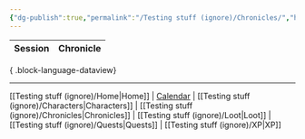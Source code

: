 ```yaml
---
{"dg-publish":true,"permalink":"/Testing stuff (ignore)/Chronicles/","hideInGraph":true}
---
```


| Session | Chronicle |
| ------- | --------- |

{ .block-language-dataview}

---
[[Testing stuff (ignore)/Home\|Home]] | [Calendar](https://app.fantasy-calendar.com/calendars/38f9e3f5098bac1f655a4fb4241f35eb) | [[Testing stuff (ignore)/Characters\|Characters]] |  [[Testing stuff (ignore)/Chronicles\|Chronicles]]  | [[Testing stuff (ignore)/Loot\|Loot]] | [[Testing stuff (ignore)/Quests\|Quests]]  | [[Testing stuff (ignore)/XP\|XP]]